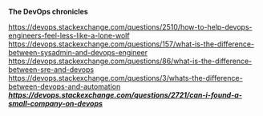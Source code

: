 **The DevOps chronicles**

https://devops.stackexchange.com/questions/2510/how-to-help-devops-engineers-feel-less-like-a-lone-wolf
https://devops.stackexchange.com/questions/157/what-is-the-difference-between-sysadmin-and-devops-engineer
https://devops.stackexchange.com/questions/86/what-is-the-difference-between-sre-and-devops
https://devops.stackexchange.com/questions/3/whats-the-difference-between-devops-and-automation
***https://devops.stackexchange.com/questions/2721/can-i-found-a-small-company-on-devops***
